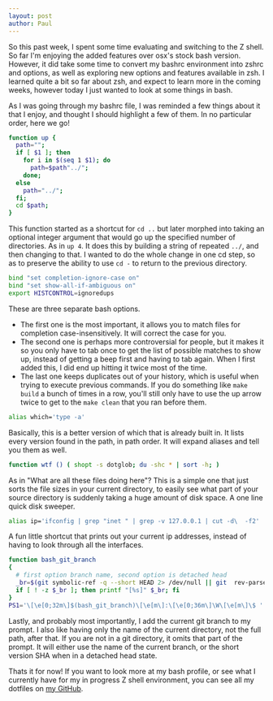 ```yaml
---
layout: post
author: Paul
---
```


So this past week, I spent some time evaluating and switching to the Z shell. So far I'm enjoying the added features over osx's stock bash version. However, it did take some time to convert my bashrc environment into zshrc and options, as well as exploring new options and features available in zsh. I learned quite a bit so far about zsh, and expect to learn more in the coming weeks, however today I just wanted to look at some things in bash.

As I was going through my bashrc file, I was reminded a few things about it that I enjoy, and thought I should highlight a few of them. In no particular order, here we go!

```bash
function up {
  path="";
  if [ $1 ]; then
    for i in $(seq 1 $1); do
      path=$path"../";
    done;
  else
    path="../";
  fi;
  cd $path;
}
```

This function started as a shortcut for `cd ..` but later morphed into taking an optional integer argument that would go up the specified number of directories. As in `up 4`. It does this by building a string of repeated `../`, and then changing to that. I wanted to do the whole change in one cd step, so as to preserve the ability to use `cd -` to return to the previous directory.

```bash
bind "set completion-ignore-case on"
bind "set show-all-if-ambiguous on"
export HISTCONTROL=ignoredups
```

These are three separate bash options.
* The first one is the most important, it allows you to match files for completion case-insensitively. It will correct the case for you.
* The second one is perhaps more controversial for people, but it makes it so you only have to tab once to get the list of possible matches to show up, instead of getting a beep first and having to tab again. When I first added this, I did end up hitting it twice most of the time.
* The last one keeps duplicates out of your history, which is useful when trying to execute previous commands. If you do something like `make build` a bunch of times in a row, you'll still only have to use the up arrow twice to get to the `make clean` that you ran before them.

```bash
alias which='type -a'
```

Basically, this is a better version of which that is already built in. It lists every version found in the path, in path order. It will expand aliases and tell you them as well.

```bash
function wtf () ( shopt -s dotglob; du -shc * | sort -h; )
```

As in "What are all these files doing here"? This is a simple one that just sorts the file sizes in your current directory, to easily see what part of your source directory is suddenly taking a huge amount of disk space. A one line quick disk sweeper.

```bash
alias ip='ifconfig | grep "inet " | grep -v 127.0.0.1 | cut -d\  -f2'
```

A fun little shortcut that prints out your current ip addresses, instead of having to look through all the interfaces.

```bash
function bash_git_branch
{
  # first option branch name, second option is detached head
  _br=$(git symbolic-ref -q --short HEAD 2> /dev/null || git  rev-parse --short HEAD 2> /dev/null)
  if [ ! -z $_br ]; then printf "[%s]" $_br; fi
}
PS1='\[\e[0;32m\]$(bash_git_branch)\[\e[m\]:\[\e[0;36m\]\W\[\e[m\]\$ '
```

Lastly, and probably most importantly, I add the current git branch to my prompt. I also like having only the name of the current directory, not the full path, after that. If you are not in a git directory, it omits that part of the prompt. It will either use the name of the current branch, or the short version SHA when in a detached head state.

Thats it for now! If you want to look more at my bash profile, or see what I currently have for my in progress Z shell environment, you can see all my dotfiles on [my GitHub](https://github.com/pwxn/env).
